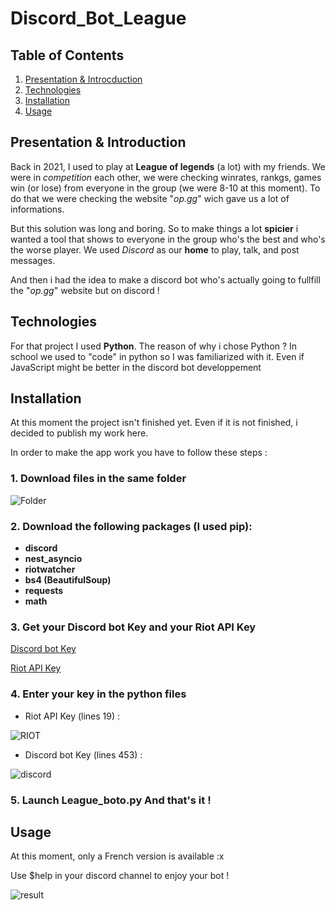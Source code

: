 # Discord_Bot_League

## Table of Contents
1. [Presentation & Introcduction](#presentation--introduction)
2. [Technologies](#technologies)
3. [Installation](#installation)
4. [Usage](#usage)

## Presentation & Introduction

Back in 2021, I used to play at **League of legends** (a lot) with my friends. We were in *competition* each other, we were checking winrates, rankgs, games win (or lose) from everyone in the group (we were 8-10 at this moment). To do that we were checking the website "_op.gg_" wich gave us a lot of informations.

But this solution was long and boring. So to make things a lot __spicier__ i wanted a tool that shows to everyone in the group who's the best and who's the worse player. We used _Discord_ as our **home** to play, talk, and post messages. 

And then i had the idea to make a discord bot who's actually going to fullfill the "_op.gg_" website but on discord !

## Technologies

For that project I used **Python**. The reason of why i chose Python ? In school we used to "code" in python so I was familiarized with it. Even if JavaScript might be better in the discord bot developpement

## Installation

At this moment the project isn't finished yet. Even if it is not finished, i decided to publish my work here.

In order to make the app work you have to follow these steps :

### 1. Download files in the same folder 

![Folder](https://i.ibb.co/nzn4dp1/screenshot-3066.png)

### 2. Download the following packages (I used pip): 
- **discord**
- **nest_asyncio**
- **riotwatcher**
- **bs4 (BeautifulSoup)**
- **requests**
- **math**

### 3. Get your Discord bot Key and your Riot API Key

<a href="https://discord.com/developers/docs/intro">Discord bot Key</a>

<a href="https://developer.riotgames.com/docs/portal">Riot API Key</a>

### 4. Enter your key in the python files

- Riot API Key (lines 19) :

![RIOT](https://i.ibb.co/Tt4Zwwt/screenshot-3067.png)

- Discord bot Key (lines 453) :

![discord](https://i.ibb.co/kyNdsgM/screenshot-3068.png)

### 5. Launch League_boto.py And that's it !

## Usage

At this moment, only a French version is available :x 

Use $help in your discord channel to enjoy your bot !

![result](https://i.ibb.co/HXVWn4t/screenshot-3062.png)


